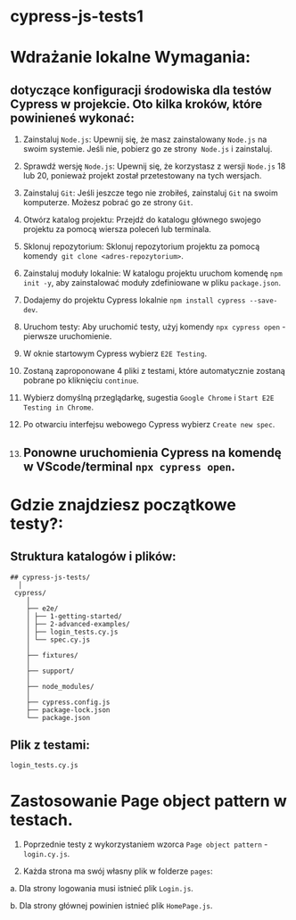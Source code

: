 # cypress-js-tests1

# Wdrażanie lokalne Wymagania:

## dotyczące konfiguracji środowiska dla testów Cypress w projekcie. Oto kilka kroków, które powinieneś wykonać:

1. Zainstaluj `Node.js`: Upewnij się, że masz zainstalowany `Node.js` na swoim systemie. Jeśli nie, pobierz go ze strony` Node.js` i zainstaluj.

2. Sprawdź wersję `Node.js`: Upewnij się, że korzystasz z wersji `Node.js` 18 lub 20, ponieważ projekt został przetestowany na tych wersjach.

3. Zainstaluj `Git`: Jeśli jeszcze tego nie zrobiłeś, zainstaluj `Git` na swoim komputerze. Możesz pobrać go ze strony `Git`.

4. Otwórz katalog projektu: Przejdź do katalogu głównego swojego projektu za pomocą wiersza poleceń lub terminala.

5. Sklonuj repozytorium: Sklonuj repozytorium projektu za pomocą komendy` git clone <adres-repozytorium>`.

6. Zainstaluj moduły lokalnie: W katalogu projektu uruchom komendę `npm init -y`, aby zainstalować moduły zdefiniowane w pliku `package.json`.
 
7. Dodajemy do projektu Cypress lokalnie ``npm install cypress --save-dev``.

8. Uruchom testy: Aby uruchomić testy, użyj komendy `npx cypress open` - pierwsze uruchomienie.

9. W oknie startowym Cypress wybierz ``E2E Testing``.

10. Zostaną zaproponowane 4 pliki z testami, które automatycznie zostaną pobrane po kliknięciu ``continue``.

11. Wybierz domyślną przeglądarkę, sugestia ``Google Chrome`` i ``Start E2E Testing in Chrome``.

12. Po otwarciu interfejsu webowego Cypress wybierz ``Create new spec``.

13. ## Ponowne uruchomienia Cypress na komendę w VScode/terminal ``npx cypress open``.

# Gdzie znajdziesz początkowe testy?:

##  Struktura katalogów i plików:

```
## cypress-js-tests/
  │
 cypress/
    │
    ├── e2e/
    │ ├── 1-getting-started/
    │ ├── 2-advanced-examples/
    │ ├── login_tests.cy.js
    │ └── spec.cy.js
    │
    ├── fixtures/
    │
    ├── support/
    │
    ├── node_modules/
    │
    ├── cypress.config.js
    ├── package-lock.json
    └── package.json
```

## Plik z testami:

``login_tests.cy.js``

# Zastosowanie Page object pattern w testach.

1. Poprzednie testy z wykorzystaniem wzorca `Page object pattern` - `login.cy.js`.

2. Każda strona ma swój własny plik w folderze `pages`: 

a. Dla strony logowania musi istnieć plik `Login.js`. 

b. Dla strony głównej powinien istnieć plik `HomePage.js`.
